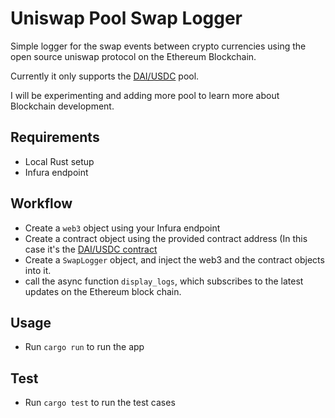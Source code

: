 # Uniswap Pool Swap Logger
Simple logger for the swap events between crypto currencies using the open
source uniswap protocol on the Ethereum Blockchain.

Currently it only supports the [DAI/USDC](https://app.uniswap.org/explore/pools/ethereum/0x5777d92f208679DB4b9778590Fa3CAB3aC9e2168) pool.

I will be experimenting and adding more pool to learn more about Blockchain
development.

## Requirements
- Local Rust setup
- Infura endpoint

## Workflow
- Create a `web3` object using your Infura endpoint
- Create a contract object using the provided contract address (In this case it's the [DAI/USDC contract](https://etherscan.io/address/0x5777d92f208679DB4b9778590Fa3CAB3aC9e2168)
- Create a `SwapLogger` object, and inject the web3 and the contract objects into it.
- call the async function `display_logs`, which subscribes to the latest updates on the Ethereum block chain.

## Usage
* Run `cargo run` to run the app

## Test
* Run `cargo test` to run the test cases
